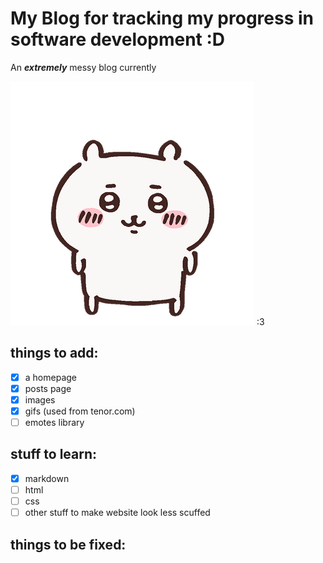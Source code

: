 # My Blog for tracking my progress in software development :D

An ***extremely*** messy blog currently

![chiikawaimage](https://github.com/shiyingwucl/githubpage-blog/blob/main/images/chiikawa.png)  :3



## **things to add:**

- [x] a homepage
- [x] posts page
- [x] images
- [x] gifs (used from tenor.com)
- [ ] emotes library

## **stuff to learn:**
 
- [x] markdown
- [ ] html
- [ ] css
- [ ] other stuff to make website look less scuffed 

## **things to be fixed:**

